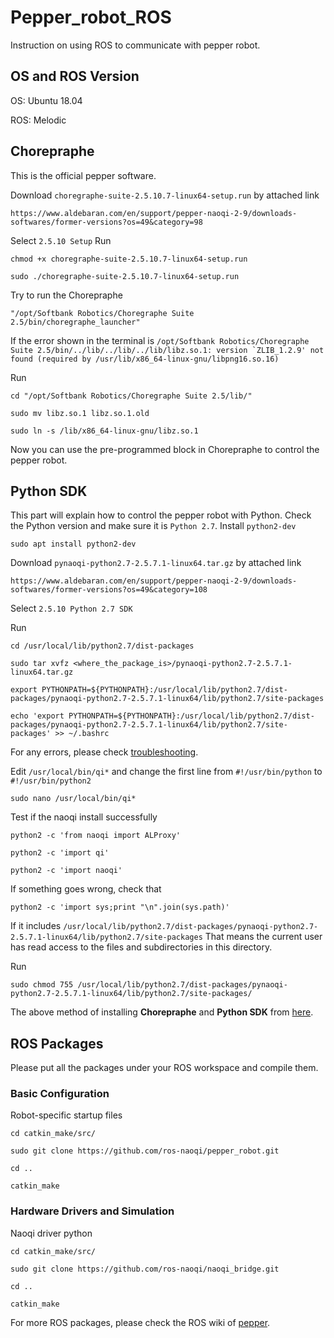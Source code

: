 # Pepper_robot_ROS
Instruction on using ROS to communicate with pepper robot.
## OS and ROS Version
OS: Ubuntu 18.04

ROS: Melodic
## Chorepraphe
This is the official pepper software.

Download ```choregraphe-suite-2.5.10.7-linux64-setup.run``` by attached link
```
https://www.aldebaran.com/en/support/pepper-naoqi-2-9/downloads-softwares/former-versions?os=49&category=98
```
Select ```2.5.10 Setup```
Run
```
chmod +x choregraphe-suite-2.5.10.7-linux64-setup.run
```
```
sudo ./choregraphe-suite-2.5.10.7-linux64-setup.run
```
Try to run the Chorepraphe
```
"/opt/Softbank Robotics/Choregraphe Suite 2.5/bin/choregraphe_launcher"
```
If the error shown in the terminal is ```/opt/Softbank Robotics/Choregraphe Suite 2.5/bin/../lib/../lib/../lib/libz.so.1: version `ZLIB_1.2.9' not found (required by /usr/lib/x86_64-linux-gnu/libpng16.so.16)```

Run
```
cd "/opt/Softbank Robotics/Choregraphe Suite 2.5/lib/"
```
```
sudo mv libz.so.1 libz.so.1.old
```
```
sudo ln -s /lib/x86_64-linux-gnu/libz.so.1
```
Now you can use the pre-programmed block in Chorepraphe to control the pepper robot.

## Python SDK
This part will explain how to control the pepper robot with Python.
Check the Python version and make sure it is ```Python 2.7```.
Install ```python2-dev```
```
sudo apt install python2-dev
```
Download ```pynaoqi-python2.7-2.5.7.1-linux64.tar.gz``` by attached link
```
https://www.aldebaran.com/en/support/pepper-naoqi-2-9/downloads-softwares/former-versions?os=49&category=108
```
Select ```2.5.10 Python 2.7 SDK```

Run
```
cd /usr/local/lib/python2.7/dist-packages
```
```
sudo tar xvfz <where_the_package_is>/pynaoqi-python2.7-2.5.7.1-linux64.tar.gz
```
```
export PYTHONPATH=${PYTHONPATH}:/usr/local/lib/python2.7/dist-packages/pynaoqi-python2.7-2.5.7.1-linux64/lib/python2.7/site-packages
```
```
echo 'export PYTHONPATH=${PYTHONPATH}:/usr/local/lib/python2.7/dist-packages/pynaoqi-python2.7-2.5.7.1-linux64/lib/python2.7/site-packages' >> ~/.bashrc
```
For any errors, please check [troubleshooting](http://doc.aldebaran.com/2-5/dev/python/tips-and-tricks.html#python-sdk-troubleshooting).

Edit ```/usr/local/bin/qi*``` and change the first line from ```#!/usr/bin/python``` to ```#!/usr/bin/python2```
```
sudo nano /usr/local/bin/qi*
```
Test if the naoqi install successfully
```
python2 -c 'from naoqi import ALProxy'
```
```
python2 -c 'import qi'
```
```
python2 -c 'import naoqi'
```
If something goes wrong, check that
```
python2 -c 'import sys;print "\n".join(sys.path)'
```
If it includes ```/usr/local/lib/python2.7/dist-packages/pynaoqi-python2.7-2.5.7.1-linux64/lib/python2.7/site-packages``` That means the current user has read access to the files and subdirectories in this directory. 

Run
```
sudo chmod 755 /usr/local/lib/python2.7/dist-packages/pynaoqi-python2.7-2.5.7.1-linux64/lib/python2.7/site-packages/
```
The above method of installing **Chorepraphe** and **Python SDK** from [here](https://nlp.fi.muni.cz/trac/pepper/wiki/InstallationInstructions).
## ROS Packages
Please put all the packages under your ROS workspace and compile them.
### Basic Configuration
Robot-specific startup files
```
cd catkin_make/src/
```
```
sudo git clone https://github.com/ros-naoqi/pepper_robot.git
```
```
cd ..
```
```
catkin_make
```
### Hardware Drivers and Simulation
Naoqi driver python
```
cd catkin_make/src/
```
```
sudo git clone https://github.com/ros-naoqi/naoqi_bridge.git
```
```
cd ..
```
```
catkin_make
```
For more ROS packages, please check the ROS wiki of [pepper](https://wiki.ros.org/pepper).
